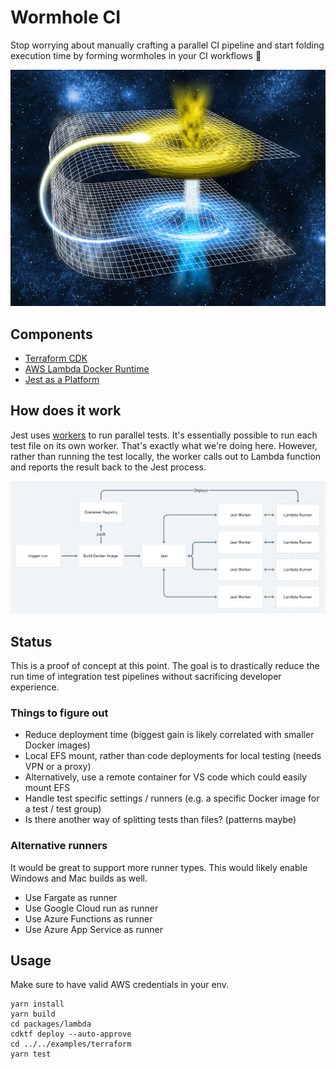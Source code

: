 # Wormhole CI

Stop worrying about manually crafting a parallel CI pipeline and start folding execution time by forming wormholes in your CI workflows 🚀

![wormhole](./wormhole.webp)

## Components

- [Terraform CDK](https://cdk.tf)
- [AWS Lambda Docker Runtime](https://docs.aws.amazon.com/lambda/latest/dg/lambda-images.html)
- [Jest as a Platform](https://www.youtube.com/watch?v=NtjyeojAOBs&ab_channel=ReactiveConf)

## How does it work

Jest uses [workers](https://github.com/facebook/jest/tree/master/packages/jest-worker) to run parallel tests. It's essentially possible to run each test file on its own worker. That's exactly what we're doing here. However, rather than running the test locally, the worker calls out to Lambda function and reports the result back to the Jest process.

![workflow](./workflow.png)
## Status

This is a proof of concept at this point. The goal is to drastically reduce the run time of integration test pipelines without sacrificing developer experience.

### Things to figure out

- Reduce deployment time (biggest gain is likely correlated with smaller Docker images)
- Local EFS mount, rather than code deployments for local testing (needs VPN or a proxy)
- Alternatively, use a remote container for VS code which could easily mount EFS
- Handle test specific settings / runners (e.g. a specific Docker image for a test / test group)
- Is there another way of splitting tests than files? (patterns maybe)
### Alternative runners

It would be great to support more runner types. This would likely enable Windows and Mac builds as well.

- Use Fargate as runner
- Use Google Cloud run as runner
- Use Azure Functions as runner
- Use Azure App Service as runner
## Usage

Make sure to have valid AWS credentials in your env.

```
yarn install
yarn build
cd packages/lambda
cdktf deploy --auto-approve
cd ../../examples/terraform
yarn test
```